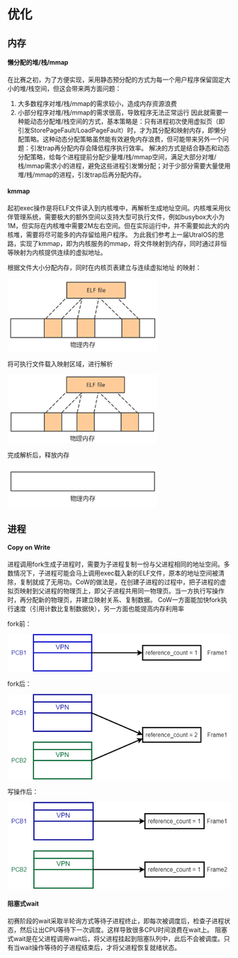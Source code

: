 # 优化

## 内存

#### 懒分配的堆/栈/mmap
在比赛之初，为了方便实现，采用静态预分配的方式为每一个用户程序保留固定大小的堆/栈空间，但这会带来两方面问题：
1. 大多数程序对堆/栈/mmap的需求较小，造成内存资源浪费
2. 小部分程序对堆/栈/mmap的需求很高，导致程序无法正常运行
因此就需要一种能动态分配堆/栈空间的方式，基本策略是：只有进程初次使用虚拟页（即引发StorePageFault/LoadPageFault）时，才为其分配和映射内存，即懒分配策略。这种动态分配策略虽然能有效避免内存浪费，但可能带来另外一个问题：引发trap再分配内存会降低程序执行效率。
解决的方式是结合静态和动态分配策略，给每个进程提前分配少量堆/栈/mmap空间，满足大部分对堆/栈/mmap需求小的进程，避免这些进程引发懒分配；对于少部分需要大量使用堆/栈/mmap的进程，引发trap后再分配内存。

#### kmmap
起初exec操作是将ELF文件读入到内核堆中，再解析生成地址空间。内核堆采用伙伴管理系统，需要极大的额外空间以支持大型可执行文件，例如busybox大小为1M，但实际在内核堆中需要2M左右空间。但在实际运行中，并不需要如此大的内核堆，需要将尽可能多的内存留给用户程序。
为此我们参考上一届UtralOS的思路，实现了kmmap，即为内核服务的mmap，将文件映射到内存，同时通过非恒等映射为内核提供连续的虚拟地址。

根据文件大小分配内存，同时在内核页表建立与连续虚拟地址 的映射：

<img src="pic.asset/image-20220820222222147.png" alt="image-20220820222222147" style="zoom: 33%;" />

将可执行文件载入映射区域，进行解析

<img src="pic.asset/image-20220820222432502.png" alt="image-20220820222432502" style="zoom: 33%;" />

完成解析后，释放内存

<img src="pic.asset/image-20220820222444786.png" alt="image-20220820222444786" style="zoom:33%;" />

## 进程

#### Copy on Write
进程调用fork生成子进程时，需要为子进程复制一份与父进程相同的地址空间。多数情况下，子进程可能会马上调用exec载入新的ELF文件，原本的地址空间被清除，复制就成了无用功。CoW的做法是，在创建子进程的过程中，把子进程的虚拟页映射到父进程的物理页上，即父子进程共用同一物理页。当一方执行写操作时，再分配新的物理页，并建立映射关系、复制数据。
CoW一方面能加快fork执行速度（引用计数比复制数据快），另一方面也能提高内存利用率

fork前：

![CoW-before](pic.asset/CoW-before.png)

fork后：

![CoW-fork](pic.asset/CoW-fork.png)

写操作后：

![CoW-after](pic.asset/CoW-after.png)

#### 阻塞式wait
初赛阶段的wait采取半轮询方式等待子进程终止，即每次被调度后，检查子进程状态，然后让出CPU等待下一次调度。这样导致很多CPU时间浪费在wait上。
阻塞式wait是在父进程调用wait后，将父进程挂起到阻塞队列中，此后不会被调度。只有当wait操作等待的子进程结束后，才将父进程恢复就绪状态。
